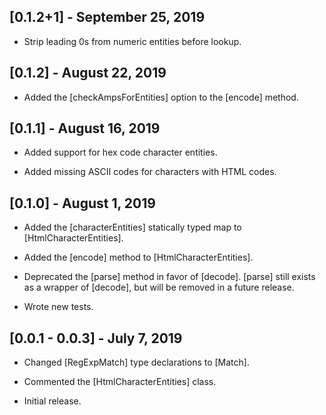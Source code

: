 ## [0.1.2+1] - September 25, 2019

* Strip leading 0s from numeric entities before lookup.

## [0.1.2] - August 22, 2019

* Added the [checkAmpsForEntities] option to the [encode] method.

## [0.1.1] - August 16, 2019

* Added support for hex code character entities.

* Added missing ASCII codes for characters with HTML codes.

## [0.1.0] - August 1, 2019

* Added the [characterEntities] statically typed map to [HtmlCharacterEntities].

* Added the [encode] method to [HtmlCharacterEntities].

* Deprecated the [parse] method in favor of [decode]. [parse] still exists
as a wrapper of [decode], but will be removed in a future release.

* Wrote new tests.

## [0.0.1 - 0.0.3] - July 7, 2019

* Changed [RegExpMatch] type declarations to [Match].

* Commented the [HtmlCharacterEntities] class.

* Initial release.
